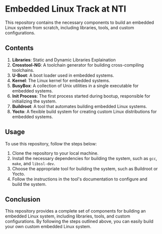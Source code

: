 # Embedded Linux Track at NTI

This repository contains the necessary components to build an embedded Linux system from scratch, including libraries, tools, and custom configurations.

## Contents
1. **Libraries**: Static and Dynamic Libraries Explaination
2. **Crosstool-NG**: A toolchain generator for building cross-compiling toolchains.
3. **U-Boot**: A boot loader used in embedded systems.
4. **Kernel**: The Linux kernel for embedded systems.
5. **BusyBox**: A collection of Unix utilities in a single executable for embedded systems.
6. **Init Process**: The first process started during bootup, responsible for initializing the system.
7. **Buildroot**: A tool that automates building embedded Linux systems.
8. **Yocto**: A flexible build system for creating custom Linux distributions for embedded systems.

## Usage

To use this repository, follow the steps below:

1. Clone the repository to your local machine.
2. Install the necessary dependencies for building the system, such as `gcc`, `make`, and `libssl-dev`.
3. Choose the appropriate tool for building the system, such as Buildroot or Yocto.
4. Follow the instructions in the tool's documentation to configure and build the system.

## Conclusion

This repository provides a complete set of components for building an embedded Linux system, including libraries, tools, and custom configurations. By following the steps outlined above, you can easily build your own custom embedded Linux system.

